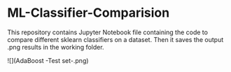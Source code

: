 # ML-Classifier-Comparision
This repository contains Jupyter Notebook file containing the code to compare different sklearn classifiers on a dataset. Then it saves the output .png results in the working folder.

![](AdaBoost -Test set-.png)
